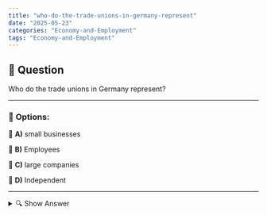 ```yaml
---
title: "who-do-the-trade-unions-in-germany-represent"
date: "2025-05-23"
categories: "Economy-and-Employment"
tags: "Economy-and-Employment"
---
```


## 📌 **Question**

Who do the trade unions in Germany represent?



---

### 📝 **Options:**

🔘 **A)** small businesses

🔘 **B)** Employees

🔘 **C)** large companies

🔘 **D)** Independent

---

<details>
  <summary>🔍 Show Answer</summary>

  <p>
💡  <b>Correct Answer:</b>  b
  </p>
  <p>
    📖<b>Explanation:</b>
    
  </p>
</details>
